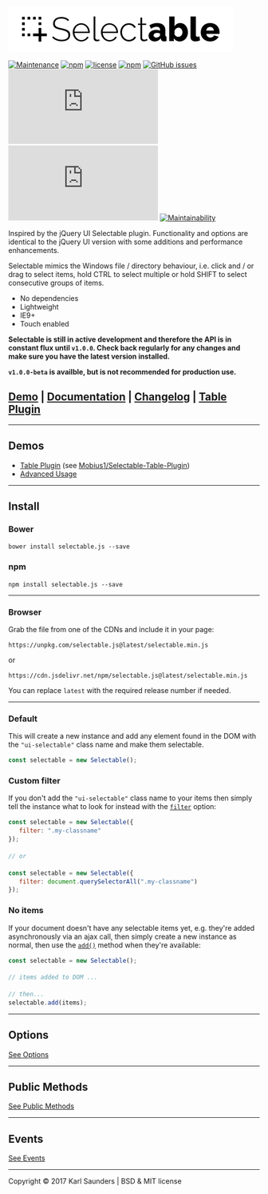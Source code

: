![Selectable](selectable.png?raw=true "Selectable")

[![Maintenance](https://img.shields.io/maintenance/yes/2018.svg?style=for-the-badge)](https://github.com/Mobius1/Selectable/)
[![npm](https://img.shields.io/npm/dt/selectable%2Ejs.svg?style=for-the-badge)](https://www.npmjs.com/package/selectable%2Ejs)
[![license](https://img.shields.io/github/license/mashape/apistatus.svg?style=for-the-badge)](https://github.com/Mobius1/Selectable/blob/master/LICENSE)
[![npm](https://img.shields.io/npm/v/selectable.js.svg?style=for-the-badge)](https://github.com/Mobius1/Selectable)
[![GitHub issues](https://img.shields.io/github/issues/Mobius1/Selectable.svg?style=for-the-badge)](https://github.com/Mobius1/Selectable)
![](http://img.badgesize.io/Mobius1/Selectable/master/selectable.min.js?style=for-the-badge) 
![](http://img.badgesize.io/Mobius1/Selectable/master/selectable.min.js?compression=gzip&label=gzipped&style=for-the-badge)
[![Maintainability](https://api.codeclimate.com/v1/badges/6c209a529f5dfe59bd6f/maintainability)](https://codeclimate.com/github/Mobius1/Selectable/maintainability)

Inspired by the jQuery UI Selectable plugin. Functionality and options are identical to the jQuery UI version with some additions and performance enhancements.

Selectable mimics the Windows file / directory behaviour, i.e. click and / or drag to select items, hold CTRL to select multiple or hold SHIFT to select consecutive groups of items.

* No dependencies
* Lightweight
* IE9+
* Touch enabled

**Selectable is still in active development and therefore the API is in constant flux until `v1.0.0`. Check back regularly for any changes and make sure you have the latest version installed.**

**`v1.0.0-beta` is availble, but is not recommended for production use.**

## [Demo](http://codepen.io/Mobius1/pen/qRxaqQ/) | [Documentation](https://mobius1.github.io/Selectable) | [Changelog](https://github.com/Mobius1/Selectable/releases) | [Table Plugin](https://github.com/Mobius1/Selectable-Table-Plugin)

---

## Demos

* [Table Plugin](https://codepen.io/Mobius1/pen/jamBzV/) (see [Mobius1/Selectable-Table-Plugin](https://github.com/Mobius1/Selectable-Table-Plugin))
* [Advanced Usage](https://s.codepen.io/Mobius1/pen/OOXPwo)

---

## Install

### Bower
```
bower install selectable.js --save
```

### npm
```
npm install selectable.js --save
```

---

### Browser

Grab the file from one of the CDNs and include it in your page:

```
https://unpkg.com/selectable.js@latest/selectable.min.js
```
or

```
https://cdn.jsdelivr.net/npm/selectable.js@latest/selectable.min.js
```

You can replace `latest` with the required release number if needed.

---

### Default

This will create a new instance and add any element found in the DOM with the `"ui-selectable"` class name and make them selectable.

```javascript
const selectable = new Selectable();
```

### Custom filter

If you don't add the `"ui-selectable"` class name to your items then simply tell the instance what to look for instead with the [`filter`](https://github.com/Mobius1/Selectable/wiki/filter) option:

```javascript
const selectable = new Selectable({
   filter: ".my-classname"
});

// or

const selectable = new Selectable({
   filter: document.querySelectorAll(".my-classname")
});
```

### No items

If your document doesn't have any selectable items yet, e.g. they're added asynchronously via an ajax call, then simply create a new instance as normal, then use the [`add()`](https://github.com/Mobius1/Selectable/wiki/add()) method when they're available:

```javascript
const selectable = new Selectable();

// items added to DOM ...

// then...
selectable.add(items);
```

---

## Options

[See Options](https://mobius1.github.io/Selectable/options.html)

---

## Public Methods

[See Public Methods](https://mobius1.github.io/Selectable/public-methods.html)

---

## Events

[See Events](https://mobius1.github.io/Selectable/events.html)

---

Copyright © 2017 Karl Saunders | BSD & MIT license
